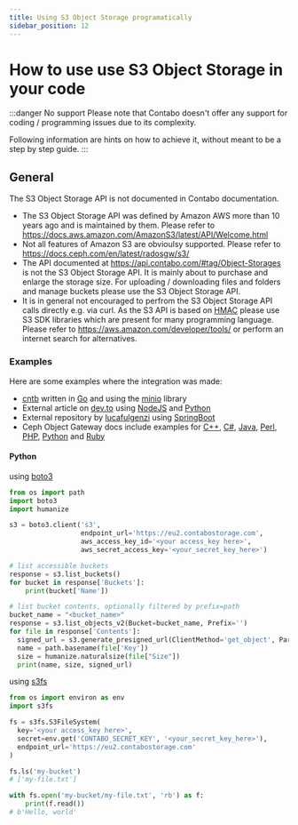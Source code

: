 ```yaml
---
title: Using S3 Object Storage programatically
sidebar_position: 12
---
```


# How to use use S3 Object Storage in your code

:::danger No support
Please note that Contabo doesn't offer any support for coding / programming issues due to its complexity.

Following information are hints on how to achieve it, without meant to be a step by step guide.
:::

## General

The S3 Object Storage API is not documented in Contabo documentation.

* The S3 Object Storage API was defined by Amazon AWS more than 10 years ago and is maintained by them. Please refer to <https://docs.aws.amazon.com/AmazonS3/latest/API/Welcome.html>
* Not all features of Amazon S3 are obvioulsy supported. Please refer to <https://docs.ceph.com/en/latest/radosgw/s3/>
* The API documented at <https://api.contabo.com/#tag/Object-Storages> is not the S3 Object Storage API. It is mainly about to purchase and enlarge the storage size. For uploading / downloading files and folders and manage buckets please use the S3 Object Storage API.
* It is in general not encouraged to perfrom the S3 Object Storage API calls directly e.g. via curl. As the S3 API is based on [HMAC](https://en.wikipedia.org/wiki/HMAC) please use S3 SDK libraries which are present for many programming language. Please refer to <https://aws.amazon.com/developer/tools/> or perform an internet search for alternatives.

### Examples

Here are some examples where the integration was made:

* [cntb](https://github.com/contabo/cntb) written in [Go](https://go.dev/) and using the [minio](https://github.com/minio/minio-go) library
* External article on [dev.to](https://dev.to/einlinuus/use-contabo-object-storage-with-nodejs-5b9l) using [NodeJS](https://nodejs.org/en/) and [Python](https://www.python.org/)
* External repository by [lucafulgenzi](https://github.com/lucafulgenzi/contabo-object-storage-api) using [SpringBoot](https://spring.io/)
* Ceph Object Gateway docs include examples for [C++](https://docs.ceph.com/en/latest/radosgw/s3/cpp/), [C#](https://docs.ceph.com/en/latest/radosgw/s3/csharp/), [Java](https://docs.ceph.com/en/latest/radosgw/s3/java/), [Perl](https://docs.ceph.com/en/latest/radosgw/s3/perl/), [PHP](https://docs.ceph.com/en/latest/radosgw/s3/php/), [Python](https://docs.ceph.com/en/latest/radosgw/s3/python/) and [Ruby](https://docs.ceph.com/en/latest/radosgw/s3/ruby/#ruby-aws-s3-examples-aws-s3-gem)

#### Python

using [boto3](https://pypi.org/project/boto3/)

```python
from os import path
import boto3
import humanize

s3 = boto3.client('s3',
                  endpoint_url='https://eu2.contabostorage.com',
                  aws_access_key_id='<your access_key here>',
                  aws_secret_access_key='<your_secret_key_here>')

# list accessible buckets
response = s3.list_buckets()
for bucket in response['Buckets']:
    print(bucket['Name'])

# list bucket contents, optionally filtered by prefix=path
bucket_name = "<bucket_name>"
response = s3.list_objects_v2(Bucket=bucket_name, Prefix='')
for file in response['Contents']:
  signed_url = s3.generate_presigned_url(ClientMethod='get_object', Params={'Bucket': bucket_name, 'Key': file['Key']})
  name = path.basename(file['Key'])
  size = humanize.naturalsize(file["Size"])
  print(name, size, signed_url)
```

using [s3fs](https://s3fs.readthedocs.io/en/latest/#s3-compatible-storage)

```python
from os import environ as env
import s3fs

fs = s3fs.S3FileSystem(
  key='<your access_key here>',
  secret=env.get('CONTABO_SECRET_KEY', '<your_secret_key_here>'),
  endpoint_url='https://eu2.contabostorage.com'
)

fs.ls('my-bucket')
# ['my-file.txt']

with fs.open('my-bucket/my-file.txt', 'rb') as f:
    print(f.read())
# b'Hello, world'
```
